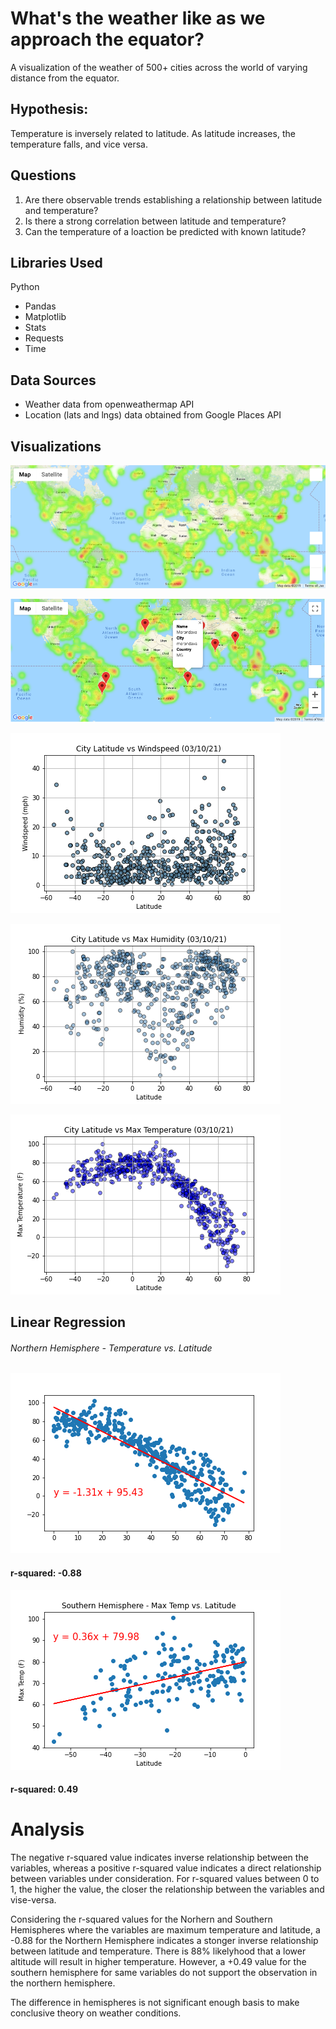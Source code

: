 # What's the weather like as we approach the equator? 
A visualization of the weather of 500+ cities across the world of varying distance from the equator.

## Hypothesis:
 Temperature is inversely related to latitude. As latitude increases, the temperature falls, and vice versa.
 
## Questions
1.  Are there observable trends establishing a relationship between latitude and temperature?
2.  Is there a strong correlation between latitude and temperature?
3.  Can the temperature of a loaction be predicted with known latitude?

## Libraries Used
Python
  * Pandas
  * Matplotlib
  * Stats
  * Requests
  * Time

## Data Sources
* Weather data from openweathermap API
* Location (lats and lngs) data obtained from Google Places API

## Visualizations

![alt text](Images/heatmap.png?raw=true "Heatmap")

![alt text](Images/hotel_map.png?raw=true "Hotel Locations")

![alt text](Images/cloudiness_vs_lat.png?raw=true "Cloudiness vs. Latitude")

![alt text](Images/humidity_vs_lat.png?raw=true "Humidity vs. Latitude")

![alt text](Images/max_temp_vs_lat.png?raw=true "Remperature vs. Latitude")

## Linear Regression

###### Northern Hemisphere - Temperature vs. Latitude
![alt text](Images/NH-lin_regress_max_temp_vs_lat.png?raw=true "Temperature vs. Latitude - Northern Hemisphere")
#### r-squared: -0.88

![alt text](Images/SH-lin_regress_max_temp_vs_lat.png?raw=true "Temperature vs. Latitude - Southern Hemisphere")
#### r-squared: 0.49

# Analysis
The negative r-squared value indicates inverse relationship between the variables, whereas a positive r-squared value indicates a direct relationship between variables under consideration.
For r-squared values between 0 to 1, the higher the value, the closer the relationship between the variables and vise-versa. 

Considering the r-squared values for the Norhern and Southern Hemispheres where the variables are maximum temperature and latitude, a -0.88 for the Northern Hemisphere indicates a stonger inverse relationship between latitude and temperature. There is 88% likelyhood that a lower altitude will result in higher temperature. However, a +0.49 value for the southern hemisphere for same variables do not support the observation in the northern hemisphere.

The difference in hemispheres is not significant enough basis to make conclusive theory on weather conditions.
